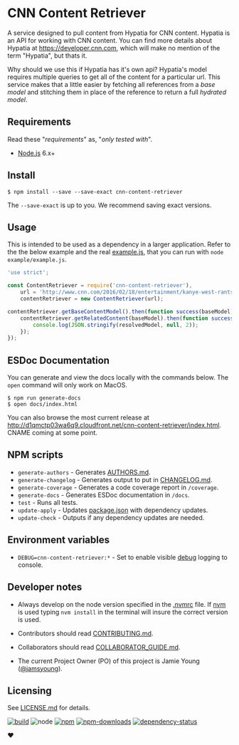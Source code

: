 # CNN Content Retriever

A service designed to pull content from Hypatia for CNN content.  Hypatia is
an API for working with CNN content.  You can find more details about Hypatia at
https://developer.cnn.com, which will make no mention of the term "Hypatia", but
thats it.

Why should we use this if Hypatia has it's own api?  Hypatia's model requires
multiple queries to get all of the content for a particular url.  This service
makes that a little easier by fetching all references from a _base model_ and
stitching them in place of the reference to return a full _hydrated model_.



## Requirements

Read these "_requirements_" as, "_only tested with_".

- [Node.js](https://nodejs.org/) 6.x+



## Install

```shell
$ npm install --save --save-exact cnn-content-retriever
```

The `--save-exact` is up to you.  We recommend saving exact versions.



## Usage

This is intended to be used as a dependency in a larger application.  Refer to
the the below example and the real [example.js](./example/example.js), that you
can run with `node example/example.js`.

```javascript
'use strict';

const ContentRetriever = require('cnn-content-retriever'),
    url = 'http://www.cnn.com/2016/02/18/entertainment/kanye-west-rants-feat/index.html',
    contentRetriever = new ContentRetriever(url);

contentRetriever.getBaseContentModel().then(function success(baseModel) {
    contentRetriever.getRelatedContent(baseModel).then(function success(resolvedModel) {
        console.log(JSON.stringify(resolvedModel, null, 2));
    });
});
```



## ESDoc Documentation

You can generate and view the docs locally with the commands below.  The `open`
command will only work on MacOS.

```shell
$ npm run generate-docs
$ open docs/index.html
```

You can also browse the most current release at
http://d1qmctp03wa6q9.cloudfront.net/cnn-content-retriever/index.html. CNAME
coming at some point.



## NPM scripts

- `generate-authors` - Generates [AUTHORS.md](./AUTHORS.md).
- `generate-changelog` - Generates output to put in [CHANGELOG.md](./CHANGELOG.md).
- `generate-coverage` - Generates a code coverage report in `/coverage`.
- `generate-docs` - Generates ESDoc documentation in `/docs`.
- `test` - Runs all tests.
- `update-apply` - Updates [package.json](./package.json) with dependency updates.
- `update-check` - Outputs if any dependency updates are needed.



## Environment variables

- `DEBUG=cnn-content-retriever:*` - Set to enable visible
  [debug](https://www.npmjs.com/package/debug) logging to console.



## Developer notes

- Always develop on the node version specified in the [.nvmrc](./.nvmrc) file.
  If [nvm](https://github.com/creationix/nvm) is used typing `nvm install`
  in the terminal will insure the correct version is used.

- Contributors should read [CONTRIBUTING.md](./CONTRIBUTING.md).

- Collaborators should read [COLLABORATOR_GUIDE.md](./COLLABORATOR_GUIDE.md).

- The current Project Owner (PO) of this project is Jamie Young
  ([@jamsyoung](https://github.com/jamsyoung/)).



## Licensing

See [LICENSE.md](./LICENSE.md) for details.




[![build](https://img.shields.io/travis/cnnlabs/cnn-content-retriever/master.svg?style=flat-square)](https://travis-ci.org/cnnlabs/cnn-content-retriever)
![node](https://img.shields.io/node/v/cnn-content-retriever.svg?style=flat-square)
[![npm](https://img.shields.io/npm/v/cnn-content-retriever.svg?style=flat-square)](https://www.npmjs.com/package/cnn-content-retriever)
[![npm-downloads](https://img.shields.io/npm/dm/cnn-content-retriever.svg?style=flat-square)](https://www.npmjs.com/package/cnn-content-retriever)
[![dependency-status](https://gemnasium.com/cnnlabs/cnn-content-retriever.svg)](https://gemnasium.com/cnnlabs/cnn-content-retriever)




♥
